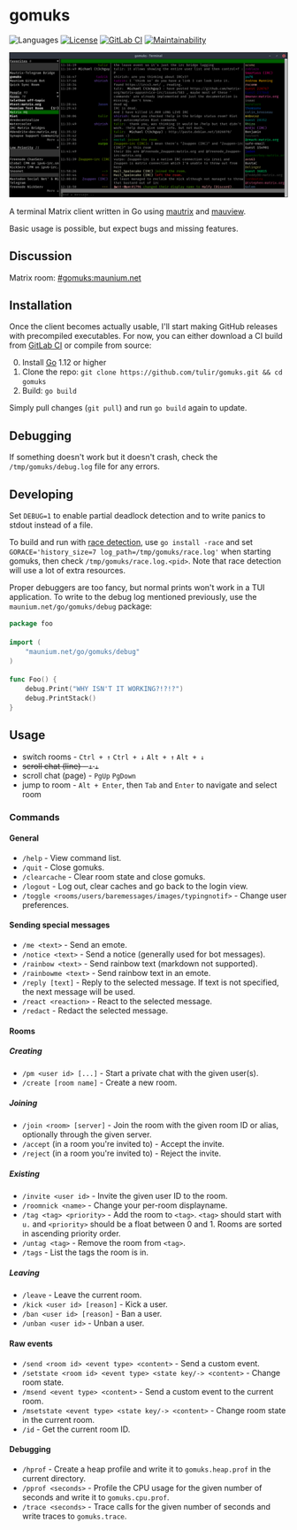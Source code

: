 # gomuks
![Languages](https://img.shields.io/github/languages/top/tulir/gomuks.svg)
[![License](https://img.shields.io/github/license/tulir/gomuks.svg)](LICENSE)<!--
[![Release](https://img.shields.io/github/release/tulir/gomuks/all.svg)](https://github.com/tulir/gomuks/releases)-->
[![GitLab CI](https://mau.dev/tulir/gomuks/badges/master/pipeline.svg)](https://mau.dev/tulir/gomuks/pipelines)
[![Maintainability](https://img.shields.io/codeclimate/maintainability/tulir/gomuks.svg)](https://codeclimate.com/github/tulir/gomuks)

![Chat Preview](chat-preview.png)

A terminal Matrix client written in Go using [mautrix](https://github.com/tulir/mautrix-go) and [mauview](https://github.com/tulir/mauview).

Basic usage is possible, but expect bugs and missing features.

## Discussion
Matrix room: [#gomuks:maunium.net](https://matrix.to/#/#gomuks:maunium.net)

## Installation
Once the client becomes actually usable, I'll start making GitHub releases with
precompiled executables. For now, you can either download a CI build from
[GitLab CI](https://mau.dev/tulir/gomuks/pipelines) or compile from source:

0. Install [Go](https://golang.org/) 1.12 or higher
1. Clone the repo: `git clone https://github.com/tulir/gomuks.git && cd gomuks`
2. Build: `go build`

Simply pull changes (`git pull`) and run `go build` again to update.

## Debugging
If something doesn't work but it doesn't crash, check the `/tmp/gomuks/debug.log` file for any errors.

## Developing
Set `DEBUG=1` to enable partial deadlock detection and to write panics to stdout instead of a file.

To build and run with [race detection](https://golang.org/doc/articles/race_detector.html),
use `go install -race` and set `GORACE='history_size=7 log_path=/tmp/gomuks/race.log'`
when starting gomuks, then check `/tmp/gomuks/race.log.<pid>`. Note that race detection
will use a lot of extra resources.

Proper debuggers are too fancy, but normal prints won't work in a TUI application. To write to the
debug log mentioned previously, use the `maunium.net/go/gomuks/debug` package:

```go
package foo

import (
	"maunium.net/go/gomuks/debug"
)

func Foo() {
	debug.Print("WHY ISN'T IT WORKING?!?!?")
	debug.PrintStack()
}
```

## Usage
- switch rooms - `Ctrl + ↑` `Ctrl + ↓` `Alt + ↑` `Alt + ↓`
- ~~scroll chat (line) - `↑` `↓`~~
- scroll chat (page) - `PgUp` `PgDown`
- jump to room - `Alt + Enter`, then `Tab` and `Enter` to navigate and select room

### Commands
#### General
* `/help` - View command list.
* `/quit` - Close gomuks.
* `/clearcache` - Clear room state and close gomuks.
* `/logout` - Log out, clear caches and go back to the login view.
* `/toggle <rooms/users/baremessages/images/typingnotif>` - Change user preferences.

#### Sending special messages
* `/me <text>` - Send an emote.
* `/notice <text>` - Send a notice (generally used for bot messages).
* `/rainbow <text>` - Send rainbow text (markdown not supported).
* `/rainbowme <text>` - Send rainbow text in an emote.
* `/reply [text]` - Reply to the selected message. If text is not specified, the next message will be used.
* `/react <reaction>` - React to the selected message.
* `/redact` - Redact the selected message.

#### Rooms
##### Creating
* `/pm <user id> [...]` - Start a private chat with the given user(s).
* `/create [room name]` - Create a new room.
##### Joining
* `/join <room> [server]` - Join the room with the given room ID or alias, optionally through the given server.
* `/accept` (in a room you're invited to) - Accept the invite.
* `/reject` (in a room you're invited to) - Reject the invite.
##### Existing
* `/invite <user id>` - Invite the given user ID to the room.
* `/roomnick <name>` - Change your per-room displayname.
* `/tag <tag> <priority>` - Add the room to `<tag>`. `<tag>` should start with `u.` and `<priority>`
  should be a float between 0 and 1. Rooms are sorted in ascending priority order.
* `/untag <tag>` - Remove the room from `<tag>`.
* `/tags` - List the tags the room is in.
##### Leaving
* `/leave` - Leave the current room.
* `/kick <user id> [reason]` - Kick a user.
* `/ban <user id> [reason]` - Ban a user.
* `/unban <user id>` - Unban a user.

#### Raw events
* `/send <room id> <event type> <content>` - Send a custom event.
* `/setstate <room id> <event type> <state key/-> <content>` - Change room state.
* `/msend <event type> <content>` - Send a custom event to the current room.
* `/msetstate <event type> <state key/-> <content>` - Change room state in the current room.
* `/id` - Get the current room ID.

#### Debugging
* `/hprof` - Create a heap profile and write it to `gomuks.heap.prof` in the current directory.
* `/pprof <seconds>` - Profile the CPU usage for the given number of seconds and write it to `gomuks.cpu.prof`.
* `/trace <seconds>` - Trace calls for the given number of seconds and write traces to `gomuks.trace`.

